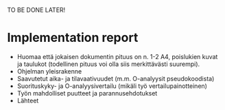 TO BE DONE LATER!

# Implementation report

* Huomaa että jokaisen dokumentin pituus on n. 1-2 A4, poislukien kuvat ja taulukot (todellinen pituus voi olla siis merkittävästi suurempi).
* Ohjelman yleisrakenne
* Saavutetut aika- ja tilavaativuudet (m.m. O-analyysit pseudokoodista)
* Suorituskyky- ja O-analyysivertailu (mikäli työ vertailupainotteinen)
* Työn mahdolliset puutteet ja parannusehdotukset
* Lähteet
